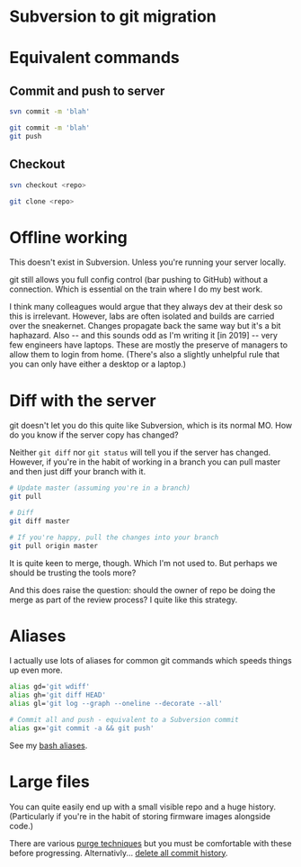 # Subversion to git migration

# Equivalent commands
## Commit and push to server
```bash
svn commit -m 'blah'
```
```bash
git commit -m 'blah'
git push
```

## Checkout
```bash
svn checkout <repo>
```
```bash
git clone <repo>
```

# Offline working
This doesn't exist in Subversion. Unless you're running your server locally.

git still allows you full config control (bar pushing to GitHub) without a
connection. Which is essential on the train where I do my best work.

I think many colleagues would argue that they always dev at their desk so this
is irrelevant. However, labs are often isolated and builds are carried over the
sneakernet. Changes propagate back the same way but it's a bit haphazard. Also
-- and this sounds odd as I'm writing it [in 2019] -- very few engineers have laptops.
These are mostly the preserve of managers to allow them to login from home.
(There's also a slightly unhelpful rule that you can only have either a desktop
or a laptop.)

# Diff with the server
git doesn't let you do this quite like Subversion, which is its normal MO. How
do you know if the server copy has changed?

Neither ```git diff``` nor ```git status``` will tell you if the server has
changed. However, if you're in the habit of working in a branch you can pull
master and then just diff your branch with it.

```bash
# Update master (assuming you're in a branch)
git pull

# Diff
git diff master

# If you're happy, pull the changes into your branch
git pull origin master
```

It is quite keen to merge, though. Which I'm not used to. But perhaps we should
be trusting the tools more?

And this does raise the question: should the owner of repo be doing the merge
as part of the review process? I quite like this strategy.

# Aliases
I actually use lots of aliases for common git commands which speeds things up even more.

```bash
alias gd='git wdiff'
alias gh='git diff HEAD'
alias gl='git log --graph --oneline --decorate --all'

# Commit all and push - equivalent to a Subversion commit
alias gx='git commit -a && git push'
```

See my [bash aliases](https://github.com/deanturpin/config).

# Large files
You can quite easily end up with a small visible repo and a huge history.
(Particularly if you're in the habit of storing firmware images alongside
code.)

There are various [purge techniques](https://github.com/cmaitchison/git_diet)
but you must be comfortable with these before progressing. Alternativly...
[delete all commit
history](http://stackoverflow.com/questions/13716658/how-to-delete-all-commit-history-in-github#26000395).
